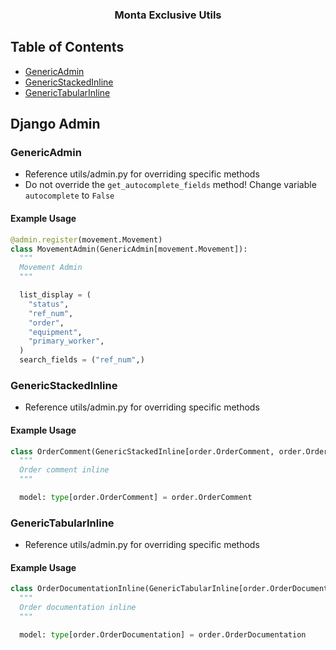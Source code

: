 <h3 align="center">Monta Exclusive Utils</h3>

## Table of Contents

- [GenericAdmin](#GenericAdmin)
- [GenericStackedInline](#GenericStackedInline)
- [GenericTabularInline](#GenericTabularInline)


## Django Admin

### GenericAdmin <a name="GenericAdmin"></a>

* Reference utils/admin.py for overriding specific methods
* Do not override the `get_autocomplete_fields` method! Change variable `autocomplete` to `False`
#### Example Usage
```python
@admin.register(movement.Movement)
class MovementAdmin(GenericAdmin[movement.Movement]):
  """
  Movement Admin
  """

  list_display = (
    "status",
    "ref_num",
    "order",
    "equipment",
    "primary_worker",
  )
  search_fields = ("ref_num",) 
```

### GenericStackedInline <a name="GenericStackedInline"></a>
* Reference utils/admin.py for overriding specific methods
#### Example Usage
```python
class OrderComment(GenericStackedInline[order.OrderComment, order.Order]):
  """
  Order comment inline
  """

  model: type[order.OrderComment] = order.OrderComment
```

### GenericTabularInline <a name="GenericTabularInline"></a>
* Reference utils/admin.py for overriding specific methods
#### Example Usage
```python
class OrderDocumentationInline(GenericTabularInline[order.OrderDocumentation, order.Order]):
  """
  Order documentation inline
  """

  model: type[order.OrderDocumentation] = order.OrderDocumentation

```